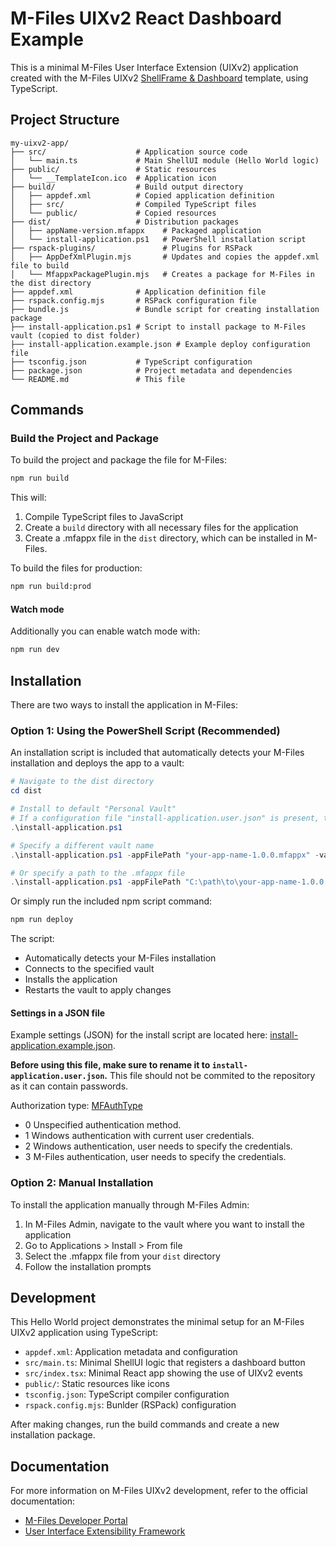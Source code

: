 # M-Files UIXv2 React Dashboard Example

This is a minimal M-Files User Interface Extension (UIXv2) application created with the M-Files UIXv2 [ShellFrame & Dashboard](https://developer.m-files.com/Frameworks/User-Interface-Extensibility-Framework/Reference/Samples/ShellFrameAndDashboard/) template, using TypeScript.

## Project Structure

```
my-uixv2-app/
├── src/                    # Application source code
│   └── main.ts             # Main ShellUI module (Hello World logic)
├── public/                 # Static resources
│   └── __TemplateIcon.ico  # Application icon
├── build/                  # Build output directory
│   ├── appdef.xml          # Copied application definition
│   ├── src/                # Compiled TypeScript files
│   └── public/             # Copied resources
├── dist/                   # Distribution packages
│   ├── appName-version.mfappx    # Packaged application
│   └── install-application.ps1   # PowerShell installation script
├── rspack-plugins/               # Plugins for RSPack
│   ├── AppDefXmlPlugin.mjs       # Updates and copies the appdef.xml file to build 
│   └── MfappxPackagePlugin.mjs   # Creates a package for M-Files in the dist directory
├── appdef.xml              # Application definition file
├── rspack.config.mjs       # RSPack configuration file
├── bundle.js               # Bundle script for creating installation package
├── install-application.ps1 # Script to install package to M-Files vault (copied to dist folder)
├── install-application.example.json # Example deploy configuration file
├── tsconfig.json           # TypeScript configuration
├── package.json            # Project metadata and dependencies
└── README.md               # This file
```

## Commands

### Build the Project and Package

To build the project and package the file for M-Files:

```bash
npm run build
```

This will:

1. Compile TypeScript files to JavaScript
2. Create a `build` directory with all necessary files for the application
3. Create a .mfappx file in the `dist` directory, which can be installed in M-Files.

To build the files for production:

```bash
npm run build:prod
```

#### Watch mode

Additionally you can enable watch mode with:

```bash
npm run dev
```

## Installation

There are two ways to install the application in M-Files:

### Option 1: Using the PowerShell Script (Recommended)

An installation script is included that automatically detects your M-Files installation and deploys the app to a vault:

```powershell
# Navigate to the dist directory
cd dist

# Install to default "Personal Vault"
# If a configuration file "install-application.user.json" is present, then install with the configuration options.
.\install-application.ps1

# Specify a different vault name
.\install-application.ps1 -appFilePath "your-app-name-1.0.0.mfappx" -vaultName "My Vault"

# Or specify a path to the .mfappx file
.\install-application.ps1 -appFilePath "C:\path\to\your-app-name-1.0.0.mfappx"
```

Or simply run the included npm script command:

```bash
npm run deploy
```

The script:

- Automatically detects your M-Files installation
- Connects to the specified vault
- Installs the application
- Restarts the vault to apply changes

#### Settings in a JSON file

Example settings (JSON) for the install script are located here: [install-application.example.json](./install-application.example.json).

**Before using this file, make sure to rename it to `install-application.user.json`.** This file should not be commited to the repository as it can contain passwords.

Authorization type: [MFAuthType](https://developer.m-files.com/APIs/COM-API/Reference/MFilesAPI~MFAuthType.html)

- 0 Unspecified authentication method.
- 1 Windows authentication with current user credentials.
- 2 Windows authentication, user needs to specify the credentials.
- 3 M-Files authentication, user needs to specify the credentials.

### Option 2: Manual Installation

To install the application manually through M-Files Admin:

1. In M-Files Admin, navigate to the vault where you want to install the application
2. Go to Applications > Install > From file
3. Select the .mfappx file from your `dist` directory
4. Follow the installation prompts

## Development

This Hello World project demonstrates the minimal setup for an M-Files UIXv2 application using TypeScript:

- `appdef.xml`: Application metadata and configuration
- `src/main.ts`: Minimal ShellUI logic that registers a dashboard button
- `src/index.tsx`: Minimal React app showing the use of UIXv2 events
- `public/`: Static resources like icons
- `tsconfig.json`: TypeScript compiler configuration
- `rspack.config.mjs`: Bunlder (RSPack) configuration

After making changes, run the build commands and create a new installation package.

## Documentation

For more information on M-Files UIXv2 development, refer to the official documentation:

- [M-Files Developer Portal](https://developer.m-files.com/)
- [User Interface Extensibility Framework](https://developer.m-files.com/Frameworks/User-Interface-Extensibility-Framework/)
